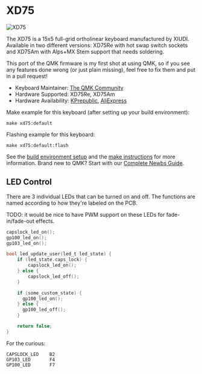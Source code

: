 # XD75

![XD75](https://cdn.shopify.com/s/files/1/2711/4238/products/HTB1MzOISXXXXXXgXpXXq6xXFXXXO_1024x1024.jpg)

The XD75 is a 15x5 full-grid ortholinear keyboard manufactured by XIUDI. Available in two different versions: XD75Re with hot swap switch sockets and XD75Am with Alps+MX Stem support that needs soldering.

This port of the QMK firmware is my first shot at using QMK, so if you see any features done wrong (or just plain missing), feel free to fix them and put in a pull request!

* Keyboard Maintainer: [The QMK Community](https://github.com/qmk)
* Hardware Supported: XD75Re, XD75Am
* Hardware Availability: [KPrepublic](https://kprepublic.com/products/xd75re-xd75am-xd75-xiudi-60-custom-keyboard-pcb), [AliExpress](https://www.aliexpress.com/item/xd75re-Custom-Mechanical-Keyboard-75-keys-TKG-TOOLS-Underglow-RGB-PCB-GH60-60-programmed-gh60-kle/32818745981.html)

Make example for this keyboard (after setting up your build environment):

    make xd75:default

Flashing example for this keyboard:

    make xd75:default:flash

See the [build environment setup](https://docs.qmk.fm/#/getting_started_build_tools) and the [make instructions](https://docs.qmk.fm/#/getting_started_make_guide) for more information. Brand new to QMK? Start with our [Complete Newbs Guide](https://docs.qmk.fm/#/newbs).

## LED Control

There are 3 individual LEDs that can be turned on and off. The functions are named according to how they're labeled on the PCB.

TODO: it would be nice to have PWM support on these LEDs for fade-in/fade-out effects.

```c
capslock_led_on();
gp100_led_on();
gp103_led_on();

bool led_update_user(led_t led_state) {
    if (led_state.caps_lock) {
        capslock_led_on();
    } else {
        capslock_led_off();
    }

    if (some_custom_state) {
      gp100_led_on();
    } else {
      gp100_led_off();
    }

    return false;
}
```

For the curious:

```
CAPSLOCK_LED    B2
GP103_LED       F4
GP100_LED       F7
```
